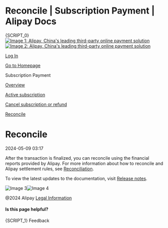 Reconcile | Subscription Payment | Alipay Docs
===============
{SCRIPT_0}
[![Image 1: Alipay, China's leading third-party online payment solution](https://ac.alipay.com/storage/2024/3/26/d66c43c0-440d-4c97-9976-f2028a2c8c5e.svg)![Image 2: Alipay, China's leading third-party online payment solution](https://ac.alipay.com/storage/2024/3/26/a48bd336-aea0-4f16-bf83-616eacbb4434.svg)](/docs/)

[Log In](https://global.alipay.com/ilogin/account_login.htm?goto=https%3A%2F%2Fglobal.alipay.com%2Fdocs%2Fac%2Fsubscriptionpay_en%2Freconcile)

[Go to Homepage](../../)

Subscription Payment

[Overview](/docs/ac/subscriptionpay_en/overview)

[Active subscription](/docs/ac/subscriptionpay_en/activation?pageVersion=9)

[Cancel subscription or refund](/docs/ac/subscriptionpay_en/cancel_refund)

[Reconcile](/docs/ac/subscriptionpay_en/reconcile)

Reconcile
=========

2024-05-09 03:17

After the transaction is finalized, you can reconcile using the financial reports provided by Alipay. For more information about how to reconcile and Alipay settlement rules, see [Reconciliation](https://global.alipay.com/docs/ac/reconcile).

To view the latest updates to the documentation, visit [Release notes](https://global.alipay.com/docs/releasenotes).

![Image 3](https://ac.alipay.com/storage/2021/5/20/19b2c126-9442-4f16-8f20-e539b1db482a.png)![Image 4](https://ac.alipay.com/storage/2021/5/20/e9f3f154-dbf0-455f-89f0-b3d4e0c14481.png)

@2024 Alipay [Legal Information](https://global.alipay.com/docs/ac/platform/membership)

#### Is this page helpful?

{SCRIPT_1}
Feedback